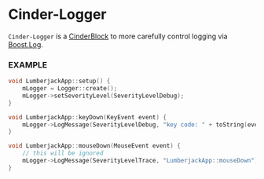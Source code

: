 # Cinder-Logger
`Cinder-Logger` is a [CinderBlock](http://libcinder.org/) to more carefully control logging via [Boost.Log](http://www.boost.org/doc/libs/1_55_0/libs/log/doc/html/index.html).

### EXAMPLE
```C++
void LumberjackApp::setup() {
    mLogger = Logger::create();
    mLogger->setSeverityLevel(SeverityLevelDebug);
}

void LumberjackApp::keyDown(KeyEvent event) {
    mLogger->LogMessage(SeverityLevelDebug, "key code: " + toString(event.getCode()));
}

void LumberjackApp::mouseDown(MouseEvent event) {
    // this will be ignored
    mLogger->LogMessage(SeverityLevelTrace, "LumberjackApp::mouseDown");
}
```
